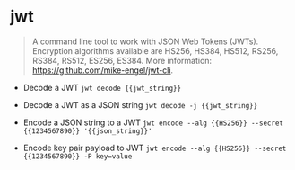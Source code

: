 # jwt
> A command line tool to work with JSON Web Tokens (JWTs).
> Encryption algorithms available are HS256, HS384, HS512, RS256, RS384, RS512, ES256, ES384.
> More information: <https://github.com/mike-engel/jwt-cli>.

- Decode a JWT
`jwt decode {{jwt_string}}`

- Decode a JWT as a JSON string
`jwt decode -j {{jwt_string}}`

- Encode a JSON string to a JWT
`jwt encode --alg {{HS256}} --secret {{1234567890}} '{{json_string}}'`

- Encode key pair payload to JWT
`jwt encode --alg {{HS256}} --secret {{1234567890}} -P key=value`
